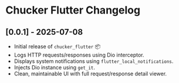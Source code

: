 # Chucker Flutter Changelog

## [0.0.1] - 2025-07-08
- Initial release of `chucker_flutter` 📦
- Logs HTTP requests/responses using Dio interceptor.
- Displays system notifications using `flutter_local_notifications`.
- Injects Dio instance using `get_it`.
- Clean, maintainable UI with full request/response detail viewer.
